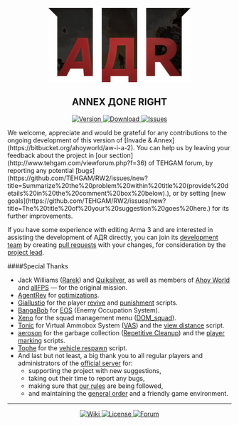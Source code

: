 <p align="center">
  <a href="https://github.com/TEHGAM/RW2">
    <img src="https://raw.githubusercontent.com/Tourorist/TPS/master/rw2/adr-logo-03.png"
         width="320"
         alt="Annex Дone Right" />
  </a>
</p>
<h2 align="center">ANNEX ДONE RIGHT</h2>
<p align="center">
  <a href="https://github.com/TEHGAM/RW2/wiki/RW2:-%D0%98%D1%81%D1%82%D0%BE%D1%80%D0%B8%D1%8F">
    <img src="http://img.shields.io/badge/Version-3.4.3-blue.svg?style=flat"
         alt="Version" />
  </a>
  <a href="http://www.tehgam.com/viewtopic.php?p=13192#p13192">
    <img src="http://img.shields.io/badge/Download-1.12_МB-brightgreen.svg?style=flat"
         alt="Download" />
  </a>
  <a href="https://github.com/TEHGAM/RW2/issues">
    <img src="http://img.shields.io/github/issues-raw/TEHGAM/RW2.svg?label=Issues&style=flat"
         alt="Issues" />
  </a>
</p>
We welcome, appreciate and would be grateful for any contributions to the ongoing development of this version of [Invade & Annex](https://bitbucket.org/ahoyworld/aw-i-a-2). You can help us by leaving your feedback about the project in [our section](http://www.tehgam.com/viewforum.php?f=36) of TEHGAM forum, by reporting any potential [bugs](https://github.com/TEHGAM/RW2/issues/new?title=Summarize%20the%20problem%20within%20title%20(provide%20details%20in%20the%20comment%20box%20below).), or by setting [new goals](https://github.com/TEHGAM/RW2/issues/new?title=The%20title%20of%20your%20suggestion%20goes%20here.) for its further improvements.

If you have some experience with editing Arma 3 and are interested in assisting the development of AДR directly, you can join its [development team](https://github.com/TEHGAM/RW2/graphs/contributors) by creating [pull requests](https://github.com/TEHGAM/RW2/pulls?q=is%3Apr+is%3Aclosed) with your changes, for consideration by the [project lead](https://github.com/tym32167).

####Special Thanks
* Jack Williams ([Rarek](https://bitbucket.org/Rarek)) and [Quiksilver](http://forums.bistudio.com/member.php?111918-MDCCLXXVI), as well as members of [Ahoy World](http://www.ahoyworld.co.uk/) and [allFPS](http://allfps.com.au/) — for the original mission.
* [AgentRev](https://github.com/AgentRev) for [optimizations](https://github.com/TEHGAM/RW2/blob/master/Annex_Done_Right.Altis/scripts/fpsFix/vehicleManager.sqf).
* [Giallustio](http://www.giallustio.altervista.org/) for the player [revive](http://www.armaholic.com/page.php?id=18955) and [punishment](http://www.armaholic.com/page.php?id=19099) scripts.
* [BangaBob](http://forums.bistudio.com/member.php?91717-BangaBob) for [EOS](http://www.armaholic.com/page.php?id=20262) (Enemy Occupation System).
* [Xeno](http://dev.withsix.com/users/22) for the squad management menu ([DOM_squad](https://github.com/TEHGAM/RW2/blob/master/Annex_Done_Right.Altis/scripts/DOM_squad)).
* [Tonic](https://github.com/TAWTonic) for Virtual Ammobox System ([VAS](https://github.com/TAWTonic/VAS)) and the [view distance](http://www.armaholic.com/page.php?id=19751) script.
* [aeroson](https://github.com/aeroson) for the garbage collection ([Repetitive Cleanup](https://github.com/aeroson/a3-misc/blob/master/repetitive_cleanup.sqf)) and the [player marking](https://github.com/aeroson/a3-misc/blob/master/player_markers.sqf) scripts.
* [Tophe](http://meadows.se/) for the [vehicle respawn](http://www.armaholic.com/page.php?id=6080) script.
* And last but not least, a big thank you to all regular players and administrators of the [official server](https://github.com/TEHGAM/RW2/wiki/RW2:-Summary) for:
  * supporting the project with new suggestions,
  * taking out their time to report any bugs,
  * making sure that [our rules](https://github.com/TEHGAM/RW2/wiki/RW:-The-rules) are being followed,
  * and maintaining the [general order](https://community.bistudio.com/wiki/Guide_to_Online_Etiquette) and a friendly game environment.

<hr />
<p align="center">
  <a href="https://github.com/TEHGAM/RW2/wiki">
    <img src="https://img.shields.io/badge/AДR-Wiki-orange.svg?style=flat"
         alt="Wiki" />
  </a>
    <a href="https://github.com/TEHGAM/RW2/blob/master/LICENSE">
    <img src="http://img.shields.io/badge/License-MIT-red.svg?style=flat"
         alt="License" />
  </a>
    <a href="http://www.tehgam.com/viewforum.php?f=36">
    <img src="https://img.shields.io/badge/TEHGAM 2-Forum-lightgrey.svg?style=flat"
         alt="Forum" />
  </a>
</p>

